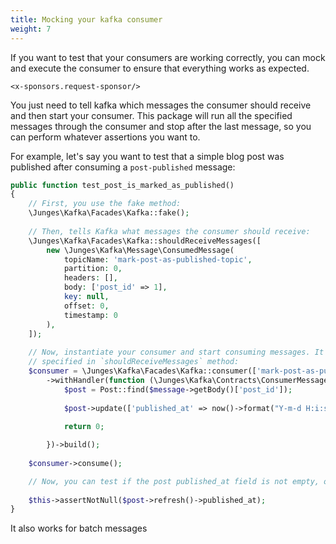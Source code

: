 ```yaml
---
title: Mocking your kafka consumer
weight: 7
---
```


If you want to test that your consumers are working correctly, you can mock and execute the consumer to
ensure that everything works as expected.

```+parse
<x-sponsors.request-sponsor/>
```


You just need to tell kafka which messages the consumer should receive and then start your consumer. This package will
run all the specified messages through the consumer and stop after the last message, so you can perform whatever
assertions you want to.

For example, let's say you want to test that a simple blog post was published after consuming a `post-published` message:

```php
public function test_post_is_marked_as_published()
{
    // First, you use the fake method:
    \Junges\Kafka\Facades\Kafka::fake();
    
    // Then, tells Kafka what messages the consumer should receive:
    \Junges\Kafka\Facades\Kafka::shouldReceiveMessages([
        new \Junges\Kafka\Message\ConsumedMessage(
            topicName: 'mark-post-as-published-topic',
            partition: 0,
            headers: [],
            body: ['post_id' => 1],
            key: null,
            offset: 0,
            timestamp: 0
        ),
    ]);
    
    // Now, instantiate your consumer and start consuming messages. It will consume only the messages
    // specified in `shouldReceiveMessages` method:
    $consumer = \Junges\Kafka\Facades\Kafka::consumer(['mark-post-as-published-topic'])
        ->withHandler(function (\Junges\Kafka\Contracts\ConsumerMessage $message) use (&$posts) {
            $post = Post::find($message->getBody()['post_id']);
    
            $post->update(['published_at' => now()->format("Y-m-d H:i:s")]);
    
            return 0;

        })->build();
        
    $consumer->consume();

    // Now, you can test if the post published_at field is not empty, or anything else you want to test:
    
    $this->assertNotNull($post->refresh()->published_at);
}
```

It also works for batch messages